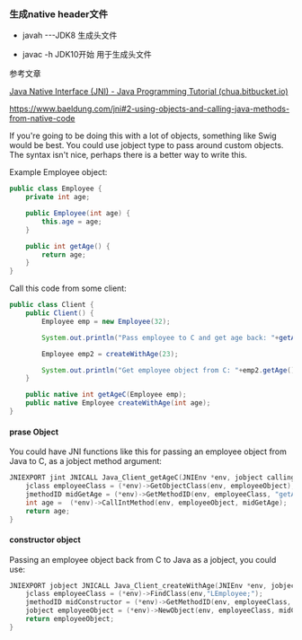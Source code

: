 ### 生成native header文件

- javah ---JDK8 生成头文件

- javac -h  JDK10开始 用于生成头文件











参考文章

[Java Native Interface (JNI) - Java Programming Tutorial (chua.bitbucket.io)](https://chua.bitbucket.io/java/JavaNativeInterface.html)

https://www.baeldung.com/jni#2-using-objects-and-calling-java-methods-from-native-code







If you're going to be doing this with a lot of objects, something like Swig would be best. You could use jobject type to pass around custom objects. The syntax isn't nice, perhaps there is a better way to write this.

Example Employee object:

```csharp
public class Employee {
    private int age;

    public Employee(int age) {
        this.age = age;
    }

    public int getAge() {
        return age;
    }
}
```

Call this code from some client:

```java
public class Client {
    public Client() {
        Employee emp = new Employee(32);

        System.out.println("Pass employee to C and get age back: "+getAgeC(emp));

        Employee emp2 = createWithAge(23);

        System.out.println("Get employee object from C: "+emp2.getAge());
    }

    public native int getAgeC(Employee emp);
    public native Employee createWithAge(int age);
}
```

#### prase Object

You could have JNI functions like this for passing an employee object from Java to C, as a jobject method argument:

```c
JNIEXPORT jint JNICALL Java_Client_getAgeC(JNIEnv *env, jobject callingObject, jobject employeeObject) {
    jclass employeeClass = (*env)->GetObjectClass(env, employeeObject);
    jmethodID midGetAge = (*env)->GetMethodID(env, employeeClass, "getAge", "()I");
    int age =  (*env)->CallIntMethod(env, employeeObject, midGetAge);
    return age;
}
```

#### constructor object

Passing an employee object back from C to Java as a jobject, you could use:

```c
JNIEXPORT jobject JNICALL Java_Client_createWithAge(JNIEnv *env, jobject callingObject, jint age) {
    jclass employeeClass = (*env)->FindClass(env,"LEmployee;");
    jmethodID midConstructor = (*env)->GetMethodID(env, employeeClass, "<init>", "(I)V");
    jobject employeeObject = (*env)->NewObject(env, employeeClass, midConstructor, age);
    return employeeObject;
}
```